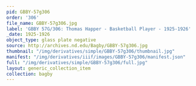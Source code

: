 ```yaml
---
pid: GBBY-57g306
order: '306'
file_name: GBBY-57g306.jpg
label: 'GBBY 57G/306: Thomas Happer - Basketball Player - 1925-1926'
_date: 1925-1926
object_type: glass plate negative
source: http://archives.nd.edu/Bagby/GBBY-57g306.jpg
thumbnail: "/img/derivatives/simple/GBBY-57g306/thumbnail.jpg"
manifest: "/img/derivatives/iiif/images/GBBY-57g306/manifest.json"
full: "/img/derivatives/simple/GBBY-57g306/full.jpg"
layout: generic_collection_item
collection: bagby
---
```

